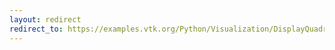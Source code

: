 ```yaml
---
layout: redirect
redirect_to: https://examples.vtk.org/Python/Visualization/DisplayQuadricSurfaces/
---
```

